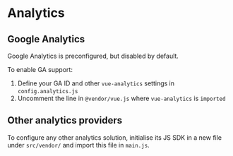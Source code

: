 # Analytics

## Google Analytics

Google Analytics is preconfigured, but disabled by default.

To enable GA support:

1. Define your GA ID and other `vue-analytics` settings in `config.analytics.js`
2. Uncomment the line in `@vendor/vue.js` where `vue-analytics` is `imported`

## Other analytics providers

To configure any other analytics solution, initialise its JS SDK in a new file under `src/vendor/` and import this file in `main.js`.
